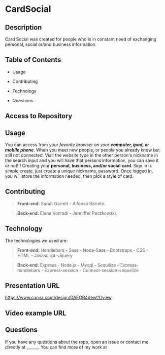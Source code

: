 # CardSocial

## Description
  
  Card Social was created for people who is in constant need of exchanging personal, social or/and business information.
  
  ## Table of Contents 
  
  * Usage

  * Contributing
  
  * Technology
  
  * Questions
  
  ## Access to Repository
  
  
  ## Usage  
  You can access from your _favorite browser on your **computer, ipad, or mobile phone**_.
  When you meet new people, or people you already know but still not connected. 
  Visit the website type in the other person's nickname in the search input and you will have that persons information, you can save it or not!!! 
  Creating your **personal, business, and/or social card**. Sign in is simple create, just create a unique nickname, password. Once logged in, you will store the information needed, then pick a style of card.
  
    
  ## Contributing
   >**Front-end:**
  Sarah Garrett - Alfonso Barreto.

  >**Back-end:**
  Elena Konradi - Jenniffer Paczkowski.

 
  ## Technology
  The technologies we used are:
  
  >**Front-end:**
  > Handlebars - Sass - Node-Sass - Bootstraps - CSS - HTML - Javascript -Jquery

  >**Back-end:**
  > Express - Node.js - Mysql - Sequilize - Express-handlebars - Express-session - Connect-session-sequelize


  ## Presentation URL
  https://www.canva.com/design/DAEGB4dewtY/view

  ## Video example URL
  
  
  
  ## Questions
  
  If you have any questions about the repo, open an issue or contact me directly at ______. You can find more of my work at 
  
  